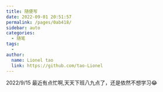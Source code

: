 ```yaml
---
title: 随便写
date: 2022-09-01 20:51:57
permalink: /pages/0ab418/
sidebar: auto
categories:
  - 随笔
tags:
  - 
author: 
  name: Lionel tao
  link: https://github.com/tao-Lionel
---
```


<!-- 现在是周日晚上，心情有点低落，感觉找不到人生的意义，迷茫，还想找个女朋友啊啊啊！！！ -->

2022/9/15 最近有点忙啊,天天下班八九点了，还是依然不想学习😂

